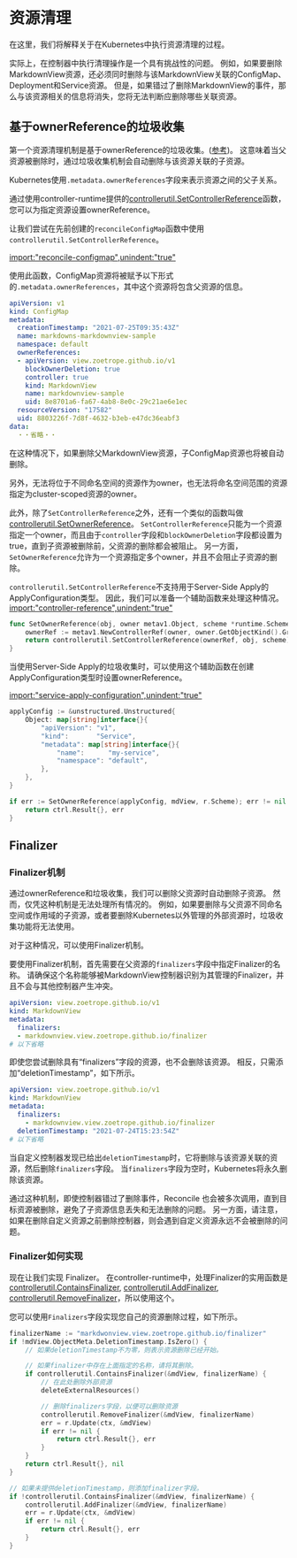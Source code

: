 # 资源清理

在这里，我们将解释关于在Kubernetes中执行资源清理的过程。

实际上，在控制器中执行清理操作是一个具有挑战性的问题。
例如，如果要删除MarkdownView资源，还必须同时删除与该MarkdownView关联的ConfigMap、Deployment和Service资源。
但是，如果错过了删除MarkdownView的事件，那么与该资源相关的信息将消失，您将无法判断应删除哪些关联资源。


## 基于ownerReference的垃圾收集

第一个资源清理机制是基于ownerReference的垃圾收集。([参考](https://kubernetes.io/docs/concepts/workloads/controllers/garbage-collection/))。
这意味着当父资源被删除时，通过垃圾收集机制会自动删除与该资源关联的子资源。

Kubernetes使用`.metadata.ownerReferences`字段来表示资源之间的父子关系。

通过使用controller-runtime提供的[controllerutil.SetControllerReference](https://pkg.go.dev/sigs.k8s.io/controller-runtime/pkg/controller/controllerutil?tab=doc#SetControllerReference)函数，您可以为指定资源设置ownerReference。

让我们尝试在先前创建的`reconcileConfigMap`函数中使用`controllerutil.SetControllerReference`。

[import:"reconcile-configmap",unindent:"true"](../../codes/50_completed/internal/controller/markdownview_controller.go)

使用此函数，ConfigMap资源将被赋予以下形式的`.metadata.ownerReferences`，其中这个资源将包含父资源的信息。

```yaml
apiVersion: v1
kind: ConfigMap
metadata:
  creationTimestamp: "2021-07-25T09:35:43Z"
  name: markdowns-markdownview-sample
  namespace: default
  ownerReferences:
  - apiVersion: view.zoetrope.github.io/v1
    blockOwnerDeletion: true
    controller: true
    kind: MarkdownView
    name: markdownview-sample
    uid: 8e8701a6-fa67-4ab8-8e0c-29c21ae6e1ec
  resourceVersion: "17582"
  uid: 8803226f-7d8f-4632-b3eb-e47dc36eabf3
data:
  ・・省略・・
```


在这种情况下，如果删除父MarkdownView资源，子ConfigMap资源也将被自动删除。

另外，无法将位于不同命名空间的资源作为owner，也无法将命名空间范围的资源指定为cluster-scoped资源的owner。

此外，除了`SetControllerReference`之外，还有一个类似的函数叫做[controllerutil.SetOwnerReference](https://pkg.go.dev/sigs.k8s.io/controller-runtime/pkg/controller/controllerutil?tab=doc#SetOwnerReference)。
`SetControllerReference`只能为一个资源指定一个owner，而且由于`controller`字段和`blockOwnerDeletion`字段都设置为true，直到子资源被删除前，父资源的删除都会被阻止。
另一方面，`SetOwnerReference`允许为一个资源指定多个owner，并且不会阻止子资源的删除。

`controllerutil.SetControllerReference`不支持用于Server-Side Apply的ApplyConfiguration类型。
因此，我们可以准备一个辅助函数来处理这种情况。
[import:"controller-reference",unindent:"true"](../../codes/50_completed/internal/controller/markdownview_controller.go)

```go
func SetOwnerReference(obj, owner metav1.Object, scheme *runtime.Scheme) error {
	ownerRef := metav1.NewControllerRef(owner, owner.GetObjectKind().GroupVersionKind())
	return controllerutil.SetControllerReference(ownerRef, obj, scheme)
}
```

当使用Server-Side Apply的垃圾收集时，可以使用这个辅助函数在创建ApplyConfiguration类型时设置ownerReference。

[import:"service-apply-configuration",unindent:"true"](../../codes/50_completed/internal/controller/markdownview_controller.go)

```go
applyConfig := &unstructured.Unstructured{
	Object: map[string]interface{}{
		"apiVersion": "v1",
		"kind":       "Service",
		"metadata": map[string]interface{}{
			"name":      "my-service",
			"namespace": "default",
		},
	},
}

if err := SetOwnerReference(applyConfig, mdView, r.Scheme); err != nil {
	return ctrl.Result{}, err
}
```

## Finalizer

### Finalizer机制

通过ownerReference和垃圾收集，我们可以删除父资源时自动删除子资源。
然而，仅凭这种机制是无法处理所有情况的。
例如，如果要删除与父资源不同命名空间或作用域的子资源，或者要删除Kubernetes以外管理的外部资源时，垃圾收集功能将无法使用。

对于这种情况，可以使用Finalizer机制。

要使用Finalizer机制，首先需要在父资源的`finalizers`字段中指定Finalizer的名称。
请确保这个名称能够被MarkdownView控制器识别为其管理的Finalizer，并且不会与其他控制器产生冲突。

```yaml
apiVersion: view.zoetrope.github.io/v1
kind: MarkdownView
metadata:
  finalizers:
  - markdownview.view.zoetrope.github.io/finalizer
# 以下省略
```

即使您尝试删除具有“finalizers”字段的资源，也不会删除该资源。
相反，只需添加“deletionTimestamp”，如下所示。



```yaml
apiVersion: view.zoetrope.github.io/v1
kind: MarkdownView
metadata:
  finalizers:
    - markdownview.view.zoetrope.github.io/finalizer
  deletionTimestamp: "2021-07-24T15:23:54Z"
# 以下省略
```

当自定义控制器发现已给出`deletionTimestamp`时，它将删除与该资源关联的资源，然后删除`finalizers`字段。
当`finalizers`字段为空时，Kubernetes将永久删除该资源。

通过这种机制，即使控制器错过了删除事件，Reconcile 也会被多次调用，直到目标资源被删除，避免了子资源信息丢失和无法删除的问题。
另一方面，请注意，如果在删除自定义资源之前删除控制器，则会遇到自定义资源永远不会被删除的问题。

### Finalizer如何实现

现在让我们实现 Finalizer。
在controller-runtime中，处理Finalizer的实用函数是 [controllerutil.ContainsFinalizer](https://pkg.go.dev/sigs.k8s.io/controller-runtime/pkg/controller/controllerutil?tab=doc#ContainsFinalizer), [controllerutil.AddFinalizer](https://pkg.go.dev/sigs.k8s.io/controller-runtime/pkg/controller/controllerutil?tab=doc#AddFinalizer), [controllerutil.RemoveFinalizer](https://pkg.go.dev/sigs.k8s.io/controller-runtime/pkg/controller/controllerutil?tab=doc#RemoveFinalizer)，所以使用这个。

您可以使用`Finalizers`字段实现您自己的资源删除过程，如下所示。

```go
finalizerName := "markdwonview.view.zoetrope.github.io/finalizer"
if !mdView.ObjectMeta.DeletionTimestamp.IsZero() {
    // 如果deletionTimestamp不为零，则表示资源删除已经开始。

    // 如果finalizer中存在上面指定的名称，请将其删除。
    if controllerutil.ContainsFinalizer(&mdView, finalizerName) {
        // 在此处删除外部资源
        deleteExternalResources()

        // 删除finalizers字段，以便可以删除资源
        controllerutil.RemoveFinalizer(&mdView, finalizerName)
        err = r.Update(ctx, &mdView)
        if err != nil {
            return ctrl.Result{}, err
        }
    }
    return ctrl.Result{}, nil
}

// 如果未提供deletionTimestamp，则添加finalizer字段。
if !controllerutil.ContainsFinalizer(&mdView, finalizerName) {
    controllerutil.AddFinalizer(&mdView, finalizerName)
    err = r.Update(ctx, &mdView)
    if err != nil {
        return ctrl.Result{}, err
    }
}
```
